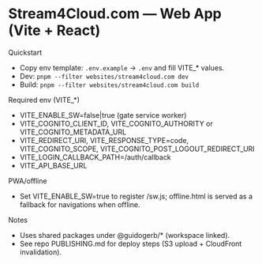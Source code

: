 # Stream4Cloud.com — Web App (Vite + React)

Quickstart

- Copy env template: `.env.example` → `.env` and fill VITE\_\* values.
- Dev: `pnpm --filter websites/stream4cloud.com dev`
- Build: `pnpm --filter websites/stream4cloud.com build`

Required env (VITE\_\*)

- VITE_ENABLE_SW=false|true (gate service worker)
- VITE_COGNITO_CLIENT_ID, VITE_COGNITO_AUTHORITY or VITE_COGNITO_METADATA_URL
- VITE_REDIRECT_URI, VITE_RESPONSE_TYPE=code, VITE_COGNITO_SCOPE, VITE_COGNITO_POST_LOGOUT_REDIRECT_URI
- VITE_LOGIN_CALLBACK_PATH=/auth/callback
- VITE_API_BASE_URL

PWA/offline

- Set VITE_ENABLE_SW=true to register /sw.js; offline.html is served as a fallback for navigations when offline.

Notes

- Uses shared packages under @guidogerb/\* (workspace linked).
- See repo PUBLISHING.md for deploy steps (S3 upload + CloudFront invalidation).
